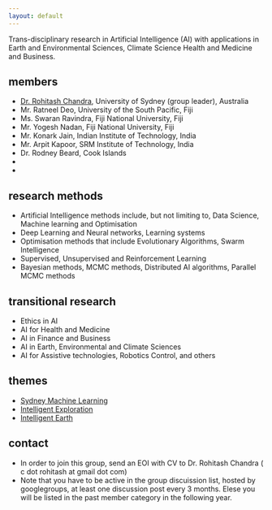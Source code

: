 ```yaml
---
layout: default
--- 
```


Trans-disciplinary research in Artificial Intelligence (AI) with applications in Earth and Environmental Sciences, Climate Science Health and Medicine and Business. 

## members

* [Dr. Rohitash Chandra](https://sydney.edu.au/science/people/rohitash.chandra.php),   University of Sydney (group leader), Australia 
* Mr. Ratneel Deo, University of the South Pacific, Fiji 
* Ms. Swaran Ravindra, Fiji National University, Fiji 
* Mr. Yogesh Nadan, Fiji National University, Fiji 
* Mr. Konark Jain, Indian Institute of Technology, India
* Mr. Arpit Kapoor, SRM Institute of Technology, India
* Dr. Rodney Beard, Cook Islands
*
*




## research methods

* Artificial Intelligence methods include, but not limiting to, Data Science, Machine learning and Optimisation
* Deep Learning and Neural networks, Learning systems
* Optimisation methods that include Evolutionary Algorithms, Swarm Intelligence 
* Supervised, Unsupervised and Reinforcement Learning
* Bayesian methods, MCMC methods, Distributed AI algorithms, Parallel MCMC methods


## transitional research

* Ethics in AI 
* AI for Health and Medicine
* AI in Finance and Business
* AI in Earth, Environmental and Climate Sciences
* AI for Assistive technologies,  Robotics Control,    and others

## themes
* [Sydney Machine Learning](https://github.com/sydney-machine-learning/ )
* [Intelligent Exploration](https://github.com/intelligent-exploration )
* [Intelligent Earth](https://github.com/intelligentEarth/ ) 

## contact

* In order to join this group, send an EOI with CV to Dr. Rohitash Chandra ( c dot rohitash at gmail dot com)
* Note that you have to be active in the group discuission list, hosted by googlegroups, at least one discussion post every 3 months. Elese you will be listed in the past member category in the following year. 

